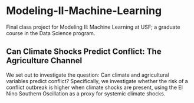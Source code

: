 # Modeling-II-Machine-Learning
Final class project for Modeling II: Machine Learning at USF; a graduate course in the Data Science program.


## Can Climate Shocks Predict Conflict: The Agriculture Channel

We set out to investigate the question: Can climate and agricultural variables predict conflict? Specifically, we investigate whether the risk of a conflict outbreak is higher when climate shocks are present, using the El Nino Southern Oscillation as a proxy for systemic climate shocks.
